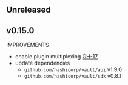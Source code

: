 ## Unreleased

## v0.15.0

IMPROVEMENTS

* enable plugin multiplexing [GH-17](https://github.com/hashicorp/vault-plugin-auth-centrify/pull/17)
* update dependencies
  * `github.com/hashicorp/vault/api` v1.9.0
  * `github.com/hashicorp/vault/sdk` v0.8.1

